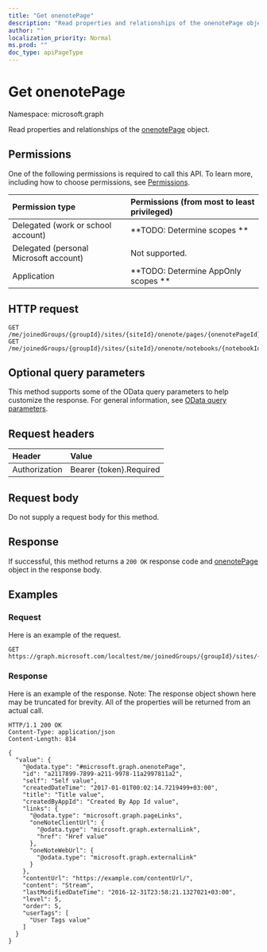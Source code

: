 ```yaml
---
title: "Get onenotePage"
description: "Read properties and relationships of the onenotePage object."
author: ""
localization_priority: Normal
ms.prod: ""
doc_type: apiPageType
---
```


# Get onenotePage

Namespace: microsoft.graph

Read properties and relationships of the [onenotePage](../resources/onenotepage.md) object.

## Permissions
One of the following permissions is required to call this API. To learn more, including how to choose permissions, see [Permissions](/concepts/permissions-reference.md).

|Permission type|Permissions (from most to least privileged)|
|:---|:---|
|Delegated (work or school account)|**TODO: Determine scopes **|
|Delegated (personal Microsoft account)|Not supported.|
|Application|**TODO: Determine AppOnly scopes **|

## HTTP request
<!-- {
  "blockType": "ignored"
}
-->
``` http
GET /me/joinedGroups/{groupId}/sites/{siteId}/onenote/pages/{onenotePageId}
GET /me/joinedGroups/{groupId}/sites/{siteId}/onenote/notebooks/{notebookId}/sections/{onenoteSectionId}/pages/{onenotePageId}
```

## Optional query parameters
This method supports some of the OData query parameters to help customize the response. For general information, see [OData query parameters](/graph/query-parameters).

## Request headers
|Header|Value|
|:---|:---|
|Authorization|Bearer {token}.Required|

## Request body
Do not supply a request body for this method.

## Response
If successful, this method returns a `200 OK` response code and [onenotePage](../resources/onenotepage.md) object in the response body.

## Examples

### Request
Here is an example of the request.
<!-- {
  "blockType": "request",
  "name": "get_onenotepage"
}
-->
``` http
GET https://graph.microsoft.com/localtest/me/joinedGroups/{groupId}/sites/{siteId}/onenote/pages/{onenotePageId}
```

### Response
Here is an example of the response. Note: The response object shown here may be truncated for brevity. All of the properties will be returned from an actual call.
<!-- {
  "blockType": "response",
  "truncated": true,
  "@odata.type": "microsoft.graph.onenotePage"
}
-->
``` http
HTTP/1.1 200 OK
Content-Type: application/json
Content-Length: 814

{
  "value": {
    "@odata.type": "#microsoft.graph.onenotePage",
    "id": "a2117899-7899-a211-9978-11a2997811a2",
    "self": "Self value",
    "createdDateTime": "2017-01-01T00:02:14.7219499+03:00",
    "title": "Title value",
    "createdByAppId": "Created By App Id value",
    "links": {
      "@odata.type": "microsoft.graph.pageLinks",
      "oneNoteClientUrl": {
        "@odata.type": "microsoft.graph.externalLink",
        "href": "Href value"
      },
      "oneNoteWebUrl": {
        "@odata.type": "microsoft.graph.externalLink"
      }
    },
    "contentUrl": "https://example.com/contentUrl/",
    "content": "Stream",
    "lastModifiedDateTime": "2016-12-31T23:58:21.1327021+03:00",
    "level": 5,
    "order": 5,
    "userTags": [
      "User Tags value"
    ]
  }
}
```

